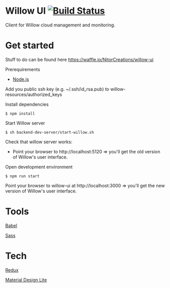 Willow UI [![Build Status](https://travis-ci.org/NitorCreations/willow-ui.svg)](https://travis-ci.org/NitorCreations/willow-ui)
=========

Client for Willow cloud management and monitoring.

# Get started

Stuff to do can be found here https://waffle.io/NitorCreations/willow-ui

Prerequirements

* [Node.js](https://nodejs.org/)

Add you public ssh key (e.g. ~/.ssh/id_rsa.pub) to willow-resources/authorized_keys

Install dependencies
```
$ npm install
```

Start Willow server

```
$ sh backend-dev-server/start-willow.sh
```

Check that willow server works:
* Point your browser to http://localhost:5120 => you'll get the old version of Willow's user interface.

Open development environment
```
$ npm run start
```

Point your browser to willow-ui at http://localhost:3000 => you'll get the new version of Willow's user interface.

# Tools

[Babel](https://babeljs.io/)

[Sass](http://sass-lang.com/)

# Tech

[Redux](http://redux.js.org/)

[Material Design Lite](http://www.getmdl.io/)

